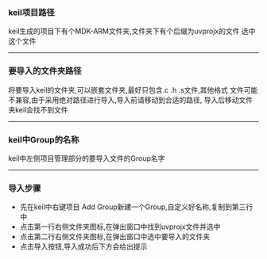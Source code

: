### keil项目路径

keil生成的项目下有个MDK-ARM文件夹,文件夹下有个后缀为uvprojx的文件
选中这个文件

---

### 要导入的文件夹路径

将要导入keil的文件夹,可以嵌套文件夹,最好只包含.c .h .s文件,其他格式
文件可能不兼容,由于采用绝对路径进行导入,导入前请移动到合适的路径,
导入后移动文件夹keil会找不到文件

---

### keil中Group的名称

keil中左侧项目管理部分的要导入文件的Group名字

---

### 导入步骤

- 先在keil中右键项目 Add Group新建一个Group,自定义好名称,复制到第三行中
- 点击第一行右侧文件夹图标,在弹出窗口中找到uvprojx文件并选中
- 点击第二行右侧文件夹图标,在弹出窗口中选中要导入的文件夹
- 点击导入按钮,导入成功后下方会给出提示
